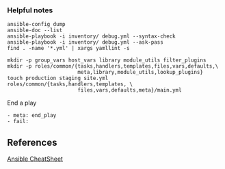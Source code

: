 
### Helpful notes

```
ansible-config dump
ansible-doc --list
ansible-playbook -i inventory/ debug.yml --syntax-check 
ansible-playbook -i inventory/ debug.yml --ask-pass
find . -name '*.yml' | xargs yamllint -s
```

```
mkdir -p group_vars host_vars library module_utils filter_plugins
mkdir -p roles/common/{tasks,handlers,templates,files,vars,defaults,\
                       meta,library,module_utils,lookup_plugins}
touch production staging site.yml roles/common/{tasks,handlers,templates, \
                       files,vars,defaults,meta}/main.yml
```

End a play
```
- meta: end_play
- fail:
```

## References
[Ansible CheatSheet](https://gist.github.com/AdamOssenford/344ffe76db0a52e9051a)
